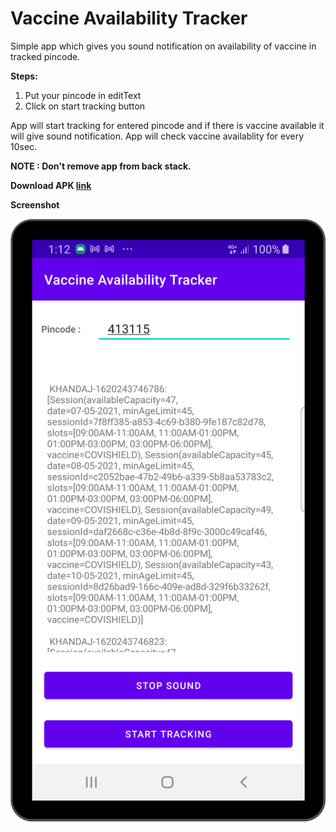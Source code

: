 
# Vaccine Availability Tracker

Simple app which gives you sound notification on availability of vaccine in tracked pincode.

**Steps:**
1. Put your pincode in editText
2. Click on start tracking button

App will start tracking for entered pincode and if there is vaccine available it will give sound notification. App will check vaccine availablity for every 10sec.

**NOTE : Don't remove app from back stack.**

**Download APK [link](https://github.com/pravinlondhe/VaccineAvailabilityTracker/blob/master/apk/app-release.apk)**

**Screenshot**

![Sample Screenshot](https://github.com/pravinlondhe/VaccineAvailabilityTracker/blob/master/screenshot/scr1.png)


